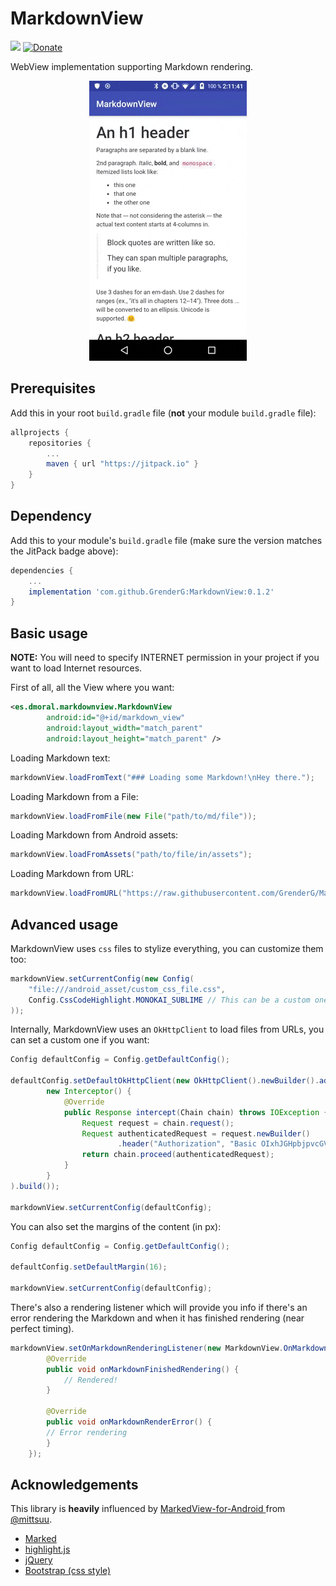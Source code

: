# MarkdownView
[![](https://jitpack.io/v/GrenderG/MarkdownView.svg)](https://jitpack.io/#GrenderG/MarkdownView) [![Donate](https://img.shields.io/badge/Donate-PayPal-green.svg)](https://www.paypal.me/grenderg)

WebView implementation supporting Markdown rendering.

<div align="center">
	<img src="https://raw.githubusercontent.com/GrenderG/MarkdownView/master/art/demo.gif">
</div>

## Prerequisites

Add this in your root `build.gradle` file (**not** your module `build.gradle` file):

```gradle
allprojects {
	repositories {
		...
		maven { url "https://jitpack.io" }
	}
}
```

## Dependency

Add this to your module's `build.gradle` file (make sure the version matches the JitPack badge above):

```gradle
dependencies {
	...
	implementation 'com.github.GrenderG:MarkdownView:0.1.2'
}
```

## Basic usage

**NOTE:** You will need to specify INTERNET permission in your project if you want to load Internet resources.


First of all, all the View where you want:
```xml
<es.dmoral.markdownview.MarkdownView
        android:id="@+id/markdown_view"
        android:layout_width="match_parent"
        android:layout_height="match_parent" />
```

Loading Markdown text:
```java
markdownView.loadFromText("### Loading some Markdown!\nHey there.");
```

Loading Markdown from a File:
```java
markdownView.loadFromFile(new File("path/to/md/file"));
```

Loading Markdown from Android assets:
```java
markdownView.loadFromAssets("path/to/file/in/assets");
```

Loading Markdown from URL:
```java
markdownView.loadFromURL("https://raw.githubusercontent.com/GrenderG/MarkdownView/master/README.md");
```

## Advanced usage

MarkdownView uses `css` files to stylize everything, you can customize them too:
```java
markdownView.setCurrentConfig(new Config(
	"file:///android_asset/custom_css_file.css",
	Config.CssCodeHighlight.MONOKAI_SUBLIME // This can be a custom one too, but there are already added some options.
));
```

Internally, MarkdownView uses an `OkHttpClient` to load files from URLs, you can set a custom one if you want:
```java
Config defaultConfig = Config.getDefaultConfig();
        
defaultConfig.setDefaultOkHttpClient(new OkHttpClient().newBuilder().addInterceptor(
        new Interceptor() {
            @Override
            public Response intercept(Chain chain) throws IOException {
                Request request = chain.request();
                Request authenticatedRequest = request.newBuilder()
                        .header("Authorization", "Basic OIxhJGHpbjpvcGVuc2VzYW1l").build();
                return chain.proceed(authenticatedRequest);
            }
        }
).build());

markdownView.setCurrentConfig(defaultConfig);
```

You can also set the margins of the content (in px):
```java
Config defaultConfig = Config.getDefaultConfig();
        
defaultConfig.setDefaultMargin(16);

markdownView.setCurrentConfig(defaultConfig);
```

There's also a rendering listener which will provide you info if there's an error rendering the Markdown and when it has finished rendering (near perfect timing).
```java
markdownView.setOnMarkdownRenderingListener(new MarkdownView.OnMarkdownRenderingListener() {
        @Override
        public void onMarkdownFinishedRendering() {
            // Rendered!
        }

        @Override
        public void onMarkdownRenderError() {
	    // Error rendering
        }
    });
```

## Acknowledgements

This library is **heavily** influenced by [MarkedView-for-Android
](https://github.com/mittsuu/MarkedView-for-Android) from [@mittsuu](https://github.com/mittsuu).

- [Marked](https://github.com/markedjs/marked)
- [highlight.js](https://highlightjs.org/)
- [jQuery](https://jquery.com/)
- [Bootstrap (css style)](http://getbootstrap.com/)
